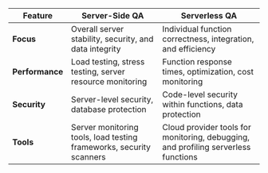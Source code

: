 | Feature         | Server-Side QA                                    | Serverless QA                                   |
|-----------------|----------------------------------------------------|---------------------------------------------------|
| **Focus**        | Overall server stability, security, and data integrity | Individual function correctness, integration, and efficiency |
| **Performance** | Load testing, stress testing, server resource monitoring | Function response times, optimization, cost monitoring |
| **Security**     | Server-level security, database protection          | Code-level security within functions, data protection |
| **Tools**       | Server monitoring tools, load testing frameworks, security scanners | Cloud provider tools for monitoring, debugging, and profiling serverless functions |
